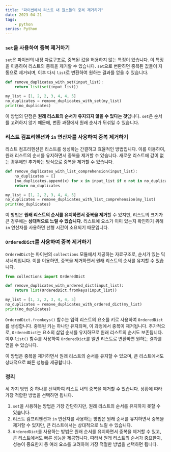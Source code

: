 ```yaml
---
title: "파이썬에서 리스트 내 원소들의 중복 제거하기"
date: 2023-04-21
tags: 
    - python
series: Python
---
```


### `set`을 사용하여 중복 제거하기

`set`은 파이썬의 내장 자료구조로, 중복된 값을 허용하지 않는 특징이 있습니다. 이 특징을 이용하여 리스트의 중복을 제거할 수 있습니다. `set`으로 변환하면 중복된 값들이 자동으로 제거되며, 이후 다시 `list`로 변환하여 원하는 결과를 얻을 수 있습니다.

```python
def remove_duplicates_with_set(input_list):
    return list(set(input_list))

my_list = [1, 2, 2, 3, 4, 4, 5]
no_duplicates = remove_duplicates_with_set(my_list)
print(no_duplicates)
```

이 방법의 단점은 **원래 리스트의 순서가 유지되지 않을 수 있다는 것**입니다. `set`은 순서를 고려하지 않기 때문에, 변환 과정에서 원래 순서가 뒤섞일 수 있습니다.

### 리스트 컴프리헨션과 `in` 연산자를 사용하여 중복 제거하기

리스트 컴프리헨션은 리스트를 생성하는 간결하고 효율적인 방법입니다. 이를 이용하여, 원래 리스트의 순서를 유지하면서 중복을 제거할 수 있습니다. 새로운 리스트에 값이 없는 경우에만 추가하는 방식으로 중복을 제거할 수 있습니다.

```python
def remove_duplicates_with_list_comprehension(input_list):
    no_duplicates = []
    [no_duplicates.append(x) for x in input_list if x not in no_duplicates]
    return no_duplicates

my_list = [1, 2, 2, 3, 4, 4, 5]
no_duplicates = remove_duplicates_with_list_comprehension(my_list)
print(no_duplicates)
```

이 방법은 **원래 리스트의 순서를 유지하면서 중복을 제거**할 수 있지만, 리스트의 크기가 큰 경우에는 **상대적으로 느릴 수 있습니다.** 리스트에 요소가 이미 있는지 확인하기 위해 `in` 연산자를 사용하면 선형 시간이 소요되기 때문입니다.

### `OrderedDict`를 사용하여 중복 제거하기

`OrderedDict`는 파이썬의 `collections` 모듈에서 제공하는 자료구조로, 순서가 있는 딕셔너리입니다. 이를 이용하면, 중복을 제거하면서 원래 리스트의 순서를 유지할 수 있습니다.

```python
from collections import OrderedDict

def remove_duplicates_with_ordered_dict(input_list):
    return list(OrderedDict.fromkeys(input_list))

my_list = [1, 2, 2, 3, 4, 4, 5]
no_duplicates = remove_duplicates_with_ordered_dict(my_list)
print(no_duplicates)
```

`OrderedDict.fromkeys()` 함수는 입력 리스트의 요소를 키로 사용하여 `OrderedDict`를 생성합니다. 중복된 키는 하나만 유지되며, 이 과정에서 중복이 제거됩니다. 추가적으로, `OrderedDict`는 요소의 삽입 순서를 유지하므로 원래 리스트의 순서도 보존됩니다. 이후 `list()` 함수를 사용하여 `OrderedDict`를 일반 리스트로 변환하면 원하는 결과를 얻을 수 있습니다.

이 방법은 중복을 제거하면서 원래 리스트의 순서를 유지할 수 있으며, 큰 리스트에서도 상대적으로 빠른 성능을 제공합니다.

### 정리

세 가지 방법 중 하나를 선택하여 리스트 내의 중복을 제거할 수 있습니다. 상황에 따라 가장 적합한 방법을 선택하면 됩니다.

1. `set`을 사용하는 방법은 가장 간단하지만, 원래 리스트의 순서를 유지하지 못할 수 있습니다.
2. 리스트 컴프리헨션과 `in` 연산자를 사용하는 방법은 원래 순서를 유지하면서 중복을 제거할 수 있지만, 큰 리스트에서는 상대적으로 느릴 수 있습니다.
3. `OrderedDict`를 사용하는 방법은 원래 순서를 유지하면서 중복을 제거할 수 있고, 큰 리스트에서도 빠른 성능을 제공합니다.
따라서 원래 리스트의 순서가 중요한지, 성능이 중요한지 등 여러 요소를 고려하여 가장 적절한 방법을 선택하면 됩니다.